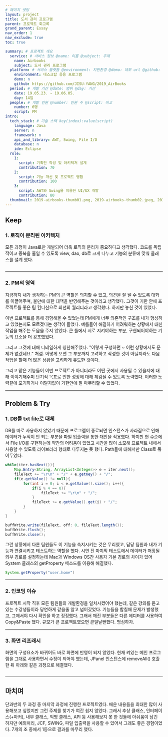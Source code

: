 ```yaml
---
# 페이지 셋팅
layout: project
title: 도서 관리 프로그램
parent: 프로젝트 회고록
grand_parent: Essay
nav_order: 1
nav_exclude: true
toc: true

summary: # 프로젝트 개요
  service: # 서비스 정보 @name: 이름 @subject: 주제
    name: Airbooks
    subject: 도서 관리 프로그램
  platform: # 서비스 플랫폼 @environment: 지원환경 @demo: 데모 url @github: 깃헙 url, @value: default -> n
    environment: 데스크탑 응용 프로그램
    demo: n
    github: https://github.com/JISU-YANG/2019_AirBooks
  period: # 개발 기간 @date: 범위 @day: 기간
    date: 19.05.23. ~ 19.06.05.
    day: 14일
  people: # 개발 인원 @number: 인원 수 @script: 비고
    number: 6명
    script: PM
intro:
  tech_stack: # 기술 스택 key(index):value(script)
    language: Java
    server: n
    framework: n
    api_and_library: AWT, Swing, File I/O
    database: n
    ide: Eclipse
  role:
    1:
      script: 기획안 작성 및 아키텍처 설계
      contribution: 70
    2:
      script: 기능 개선 및 프로젝트 병합
      contribution: 100
    3:
      script: AWT와 Swing을 이용한 UI/UX 개발
      contribution: 80
  thumbnail: 2019-airbooks-thumb01.png, 2019-airbooks-thumb02.jpeg, 2019-airbooks-thumb03.jpeg
---
```


## Keep
### 1. 로직이 분리된 아키텍처
모든 과정이 Java로만 개발되어 더욱 로직의 분리가 중요하다고 생각했다. 코드를 독립적이고 중복을 줄일 수 있도록 view, dao, db로 크게 나누고 기능의 분류에 맞춰 클래스를 설계 했다.

<img class="cdn-img" id="2019-airbooks-image01.png">

---

### 2. PM의 영역
지금까지 내가 생각하는 PM의 큰 역할은 의지할 수 있고, 의견을 잘 낼 수 있도록 대화를 이끌어주며, 불만에 대한 대책을 반영해주는 것이라고 생각했다. 그것이 기한 안에 프로젝트를 좋은 팀 컨디션으로 최선의 퀄리티라고 생각했다. 하지만 놓친 것이 있었다.

이번 프로젝트를 통해 경험해볼 수 있었는데 PM에게 너무 의존적인 구조를 내가 형성하고 있었는지도 모르겠다는 생각이 들었다. 예를들어 해결하기 어려워하는 상황에서 대신 작업을 해주는 도움을 주지 않았다. 큰 틀에서 서로 지켜야하는 부분, 구현되어야하는 기능의 요소을 더 강조했었다.

그리고 그것에 대해 디테일하게 칭찬해주었다. "이렇게 구성하면 ~ 이런 상황에서도 문제가 없겠네요." 처럼. 어떻게 보면 그 부분까지 고려하고 작성한 것이 아닐지라도 다음 작업을 할때 더 많은 상황을 고려하게 유도한 것이다.

그리고 맡은 기능들이 이번 프로젝트가 아니더라도 어떤 곳에서 사용될 수 있을지에 대해 이야기해주며 단기적 목표로 인한 성장에 대해 체감될 수 있도록 노력했다. 이러한 노력끝에 포기하거나 이탈자없이 기한안에 잘 마무리할 수 있었다.

---

## Problem & Try

### 1. DB를 txt file로 대체
DB를 따로 사용하지 않았기 때문에 프로그램이 종료되면 인스턴스가 사라짐으로 인해 데이터가 누적이 안 되는 부분을 파일 입출력을 통한 대안을 적용했다. 하지만 현 수준에서 File I/O를 구현하는데 약간의 어려움이 있었고 시간을 많이 소모해 프로젝트 내에서 사용할 수 있도록 라이브러리 형태로 다루지는 못 했다. Path들에 대해서만 Class로 묶어두었다.

```java
while(iter.hasNext()){
    Map.Entry<String, ArrayList<Integer>> e = iter.next();
    fileText += "\r\n" + "/" + e.getKey() + "/";
    if(e.getValue() != null){
        for(int i = 0; i < e.getValue().size(); i++){
            if(i % 4 == 0){
                fileText += "\r\n" + "/";    
            }
            fileText += e.getValue().get(i) + "/";
        }    
    }
}

buffWrite.write(fileText, off: 0, fileText.length());
buffWrite.flush();
buffWrite.close();
```

그런 상황에서 다른 팀원들도 이 기능을 숙지시키는 것은 무리였고, 담당 팀원과 내가 기능과 연결시키고 테스트하는 역할을 했다. 시연 전 마지막 테스트에서 데이터가 저장될 외부 경로를 설정하는데 Mac과 Windows OS간 사용자 기본 경로의 차이가 있어 System 클래스의 getProperty 메소드를 이용해 해결했다.

```java
System.getProperty("user.home")
```

---

### 2. 인코딩 이슈
프로젝트 시작 직후 모든 팀원들의 개발환경을 일치시켰어야 했는데, 같은 강의를 듣고 있는 수강생들이라 당연하게 같을줄 알고 넘어갔었다. 기능들을 합칠때 문제가 발생했고, 그제서야 다시 확인을 하고 정정했다. 그래서 깨진 부분들은 다른 에디터를 사용하여 Copy&Paste 했다. 규모가 큰 프로젝트였으면 큰일날뻔했다. 명심하자.

---

### 3. 화면 리프래시
화면의 구성요소가 바뀌어도 바로 화면에 반영이 되지 않았다. 현재 켜있는 메인 프로그램을 그대로 사용하면서 수정이 되어야 했는데, JPanel 인스턴스에 removeAll() 호출한 뒤 아래와 같은 과정으로 해결했다.

<img class="cdn-img" id="2019-airbooks-image03.png">

---

## 마치며
단과반의 두 과정 중 마지막 과정에 진행한 프로젝트였다. 배운 내용들을 최대한 많이 사용해보고 싶었지만 그런 주제를 찾기가 여간 쉽지 않았다. 그래서 추상 클래스, 인터페이스(+마커), 내부 클래스, 익명 클래스, API 등 사용해보지 못 한 것들에 아쉬움이 남긴 하지만 예외처리, JCF, SWING, 파일 입출력을 사용할 수 있어서 그래도 좋은 경험이었다. 7개의 조 중에서 1등으로 결과를 마무리 했다.


